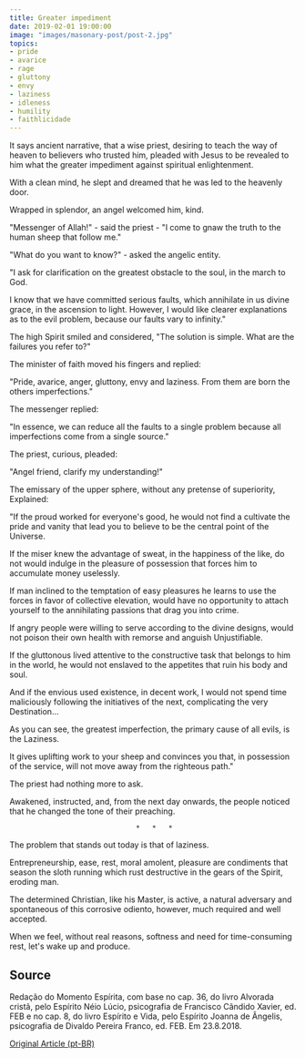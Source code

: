 ```yaml
---
title: Greater impediment
date: 2019-02-01 19:00:00
image: "images/masonary-post/post-2.jpg"
topics: 
- pride
- avarice
- rage
- gluttony
- envy
- laziness
- idleness
- humility
- faithlicidade
---
```


It says ancient narrative, that a wise priest, desiring to teach the way of
heaven to believers who trusted him, pleaded with Jesus to be revealed to him what the
greater impediment against spiritual enlightenment.

With a clean mind, he slept and dreamed that he was led to the heavenly door.

Wrapped in splendor, an angel welcomed him, kind.

"Messenger of Allah!" - said the priest - "I come to gnaw the truth to the
human sheep that follow me."

"What do you want to know?" - asked the angelic entity.

"I ask for clarification on the greatest obstacle to the soul, in the march to God.

I know that we have committed serious faults, which annihilate in us divine grace, in the
ascension to light. However, I would like clearer explanations as to the
evil problem, because our faults vary to infinity."

The high Spirit smiled and considered, "The solution is simple. What are the
failures you refer to?"

The minister of faith moved his fingers and replied:

"Pride, avarice, anger, gluttony, envy and laziness. From them are born the others
imperfections."

The messenger replied:

"In essence, we can reduce all the faults to a single problem because all
imperfections come from a single source."

The priest, curious, pleaded:

"Angel friend, clarify my understanding!"

The emissary of the upper sphere, without any pretense of superiority, 
Explained:

"If the proud worked for everyone's good, he would not find a
cultivate the pride and vanity that lead you to believe to be the central point of the
Universe.

If the miser knew the advantage of sweat, in the happiness of the like, do not
would indulge in the pleasure of possession that forces him to accumulate money uselessly.

If man inclined to the temptation of easy pleasures he learns to use the
forces in favor of collective elevation, would have no opportunity to
attach yourself to the annihilating passions that drag you into crime.

If angry people were willing to serve according to the
divine designs, would not poison their own health with remorse and anguish
Unjustifiable.

If the gluttonous lived attentive to the constructive task that belongs to him in the world, he would not
enslaved to the appetites that ruin his body and soul.

And if the envious used existence, in decent work, I would not spend time
maliciously following the initiatives of the next, complicating the very
Destination...

As you can see, the greatest imperfection, the primary cause of all evils, is the
Laziness.

It gives uplifting work to your sheep and convinces you that, in possession of the
service, will not move away from the righteous path."

The priest had nothing more to ask.

Awakened, instructed, and, from the next day onwards, the people noticed that he
changed the tone of their preaching.

                                   *   *   *

The problem that stands out today is that of laziness.

Entrepreneurship, ease, rest, moral amolent, pleasure are condiments
that season the sloth running which rust destructive in the gears
of the Spirit, eroding man.

The determined Christian, like his Master, is active, a natural adversary and
spontaneous of this corrosive odiento, however, much required and well accepted.

When we feel, without real reasons, softness and need for time-consuming rest,
let's wake up and produce.

## Source
Redação do Momento Espírita, com base no cap. 36, do livro
Alvorada cristã, pelo Espírito Néio Lúcio, psicografia de
Francisco Cândido Xavier, ed. FEB e no cap. 8, do livro
Espírito e Vida, pelo Espírito Joanna de Ângelis,
psicografia de Divaldo Pereira Franco, ed. FEB.
Em 23.8.2018.

[Original Article (pt-BR)](http://momento.com.br/pt/ler_texto.php?id=5517)
